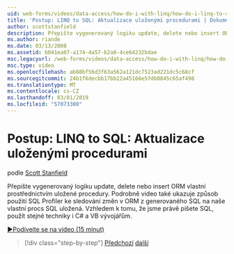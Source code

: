 ```yaml
---
uid: web-forms/videos/data-access/how-do-i-with-linq/how-do-i-linq-to-sql-updating-with-stored-procedures
title: 'Postup: LINQ to SQL: Aktualizace uloženými procedurami | Dokumentace Microsoftu'
author: scottstanfield
description: Přepište vygenerovaný logiku update, delete nebo insert ORM vlastní prostřednictvím uložené procedury. Podrobně video také ukazuje způsob použití SQL Profiler pro...
ms.author: riande
ms.date: 03/13/2008
ms.assetid: b041ea07-a174-4a57-b2a8-4ce64232bdae
msc.legacyurl: /web-forms/videos/data-access/how-do-i-with-linq/how-do-i-linq-to-sql-updating-with-stored-procedures
msc.type: video
ms.openlocfilehash: ab88bf56d3f63a562a121dc7523ad221dc5c68cf
ms.sourcegitcommit: 24b1f6decbb17bb22a45166e5fdb0845c65af498
ms.translationtype: MT
ms.contentlocale: cs-CZ
ms.lasthandoff: 03/01/2019
ms.locfileid: "57073300"
---
```

<a name="how-do-i-linq-to-sql-updating-with-stored-procedures"></a>Postup: LINQ to SQL: Aktualizace uloženými procedurami
====================
podle [Scott Stanfield](https://github.com/scottstanfield)

Přepište vygenerovaný logiku update, delete nebo insert ORM vlastní prostřednictvím uložené procedury. Podrobně video také ukazuje způsob použití SQL Profiler ke sledování změn v ORM z generovaného SQL na naše vlastní procs SQL uložená. Vzhledem k tomu, že jsme právě píšete SQL, použít stejné techniky i C# a VB vývojářům.

[&#9654;Podívejte se na video (15 minut)](https://channel9.msdn.com/Blogs/ASP-NET-Site-Videos/how-do-i-linq-to-sql-updating-with-stored-procedures)

> [!div class="step-by-step"]
> [Předchozí](how-do-i-linq-to-sql-using-stored-procedures.md)
> [další](how-do-i-linq-to-sql-executing-arbitrary-sql.md)

